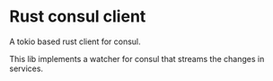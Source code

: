 # Rust consul client

A tokio based rust client for consul.

This lib implements a watcher for consul that streams the changes
in services.


